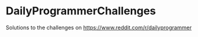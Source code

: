 # DailyProgrammerChallenges
Solutions to the challenges on https://www.reddit.com/r/dailyprogrammer

